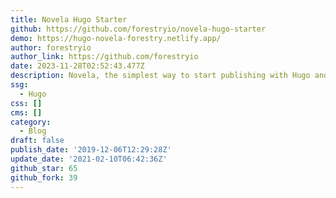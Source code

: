 ```yaml
---
title: Novela Hugo Starter
github: https://github.com/forestryio/novela-hugo-starter
demo: https://hugo-novela-forestry.netlify.app/
author: forestryio
author_link: https://github.com/forestryio
date: 2023-11-28T02:52:43.477Z
description: Novela, the simplest way to start publishing with Hugo and Forestry.
ssg:
  - Hugo
css: []
cms: []
category:
  - Blog
draft: false
publish_date: '2019-12-06T12:29:28Z'
update_date: '2021-02-10T06:42:36Z'
github_star: 65
github_fork: 39
---
```

